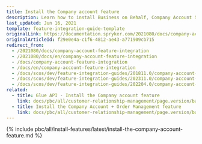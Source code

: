 ```yaml
---
title: Install the Company account feature
description: Learn how to install Business on Behalf, Company Account Storage, and Company Account OAuth functionality into your Spryker project.
last_updated: Jun 16, 2021
template: feature-integration-guide-template
originalLink: https://documentation.spryker.com/2021080/docs/company-account-feature-integration
originalArticleId: f29e0e4a-c1f6-4812-ae43-a771909cb715
redirect_from:
  - /2021080/docs/company-account-feature-integration
  - /2021080/docs/en/company-account-feature-integration
  - /docs/company-account-feature-integration
  - /docs/en/company-account-feature-integration
  - /docs/scos/dev/feature-integration-guides/201811.0/company-account-feature-integration.html
  - /docs/scos/dev/feature-integration-guides/202311.0/company-account-feature-integration.html
  - /docs/scos/dev/feature-integration-guides/202204.0/company-account-feature-integration.html
related:
  - title: Glue API - Install the Company account feature
    link: docs/pbc/all/customer-relationship-management/page.version/base-shop/install-and-upgrade/install-glue-api/install-the-company-account-glue-api.html
  - title: Install the Company Account + Order Management feature
    link: docs/pbc/all/customer-relationship-management/page.version/base-shop/install-and-upgrade/install-features/install-the-company-account-order-management-feature.html
---
```


{% include pbc/all/install-features/latest/install-the-company-account-feature.md %} <!-- To edit, see /_includes/pbc/all/install-features/202204.0/install-the-company-account-feature.md -->
